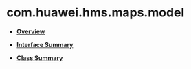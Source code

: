 # com.huawei.hms.maps.model<a name="EN-US_TOPIC_0000001099181278"></a>

-   **[Overview](model-overview.md)**  

-   **[Interface Summary](model-interface-summary.md)**  

-   **[Class Summary](model-class-summary-0.md)**  


